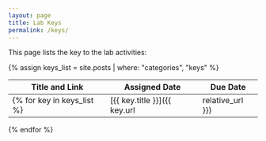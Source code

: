 ```yaml
---
layout: page
title: Lab Keys
permalink: /keys/
---
```


This page lists the key to the lab activities:

{% assign keys_list = site.posts | where: "categories", "keys" %}

| Title and Link | Assigned Date | Due Date |
| ------ | ------ | ------ |
{% for key in keys_list %}| [{{ key.title }}]({{ key.url | relative_url }}) | {{ key.assigned | date: "%e %B %Y" | lstrip }} | {{ key.due | date: "%e %B %Y" | lstrip }} |
{% endfor %}